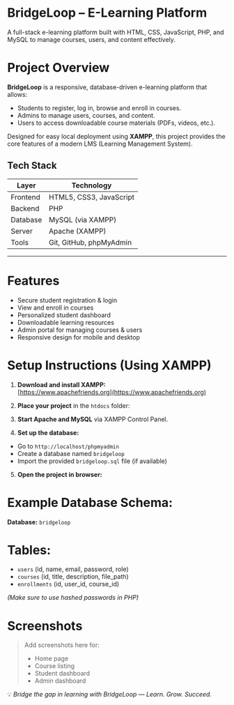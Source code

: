 # BridgeLoop – E-Learning Platform

A full-stack e-learning platform built with HTML, CSS, JavaScript, PHP, and MySQL to manage courses, users, and content effectively.

# Project Overview

**BridgeLoop** is a responsive, database-driven e-learning platform that allows:
- Students to register, log in, browse and enroll in courses.
- Admins to manage users, courses, and content.
- Users to access downloadable course materials (PDFs, videos, etc.).

Designed for easy local deployment using **XAMPP**, this project provides the core features of a modern LMS (Learning Management System).

## Tech Stack

| Layer      | Technology         |
|------------|--------------------|
| Frontend   | HTML5, CSS3, JavaScript |
| Backend    | PHP                |
| Database   | MySQL (via XAMPP)  |
| Server     | Apache (XAMPP)     |
| Tools      | Git, GitHub, phpMyAdmin |

---

# Features

- Secure student registration & login
- View and enroll in courses
- Personalized student dashboard
- Downloadable learning resources
- Admin portal for managing courses & users
- Responsive design for mobile and desktop

# Setup Instructions (Using XAMPP)

1. **Download and install XAMPP:**  
   [https://www.apachefriends.org](https://www.apachefriends.org)

2. **Place your project** in the `htdocs` folder:  


3. **Start Apache and MySQL** via XAMPP Control Panel.

4. **Set up the database:**
- Go to `http://localhost/phpmyadmin`
- Create a database named `bridgeloop`
- Import the provided `bridgeloop.sql` file (if available)

5. **Open the project in browser:**

# Example Database Schema:

**Database:** `bridgeloop`

# Tables:
- `users` (id, name, email, password, role)
- `courses` (id, title, description, file_path)
- `enrollments` (id, user_id, course_id)

*(Make sure to use hashed passwords in PHP)*

# Screenshots

> Add screenshots here for:
> - Home page
> - Course listing
> - Student dashboard
> - Admin dashboard

💡 *Bridge the gap in learning with BridgeLoop — Learn. Grow. Succeed.*


